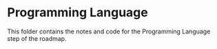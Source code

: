 # Programming Language

This folder contains the notes and code for the Programming Language step of the roadmap.